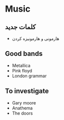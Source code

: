 # Music


## کلمات جدید 

- هارمونی و هارمونیزه کردن 

## Good bands

- Metallica
- Pink floyd
- London grammar

## To investigate

- Gary moore
- Anathema
- The doors 
